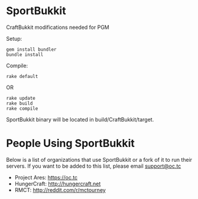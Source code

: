 SportBukkit
===========

CraftBukkit modifications needed for PGM

Setup:
```
gem install bundler
bundle install
```

Compile:
```
rake default
```
OR
```
rake update
rake build
rake compile
```

SportBukkit binary will be located in build/CraftBukkit/target.

People Using SportBukkit
========================
Below is a list of organizations that use SportBukkit or a fork of it to run their servers.
If you want to be added to this list, please email support@oc.tc

* Project Ares: https://oc.tc
* HungerCraft: http://hungercraft.net
* RMCT: http://reddit.com/r/mctourney

